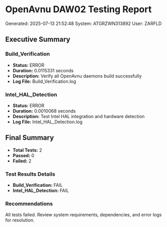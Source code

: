 ﻿# OpenAvnu DAW02 Testing Report
Generated: 2025-07-13 21:52:48
System: ATGRZWN313892
User: ZARFLD

## Executive Summary

### Build_Verification
- **Status:** ERROR
- **Duration:** 0.0115331 seconds
- **Description:** Verify all OpenAvnu daemons build successfully
- **Log File:** Build_Verification.log

### Intel_HAL_Detection
- **Status:** ERROR
- **Duration:** 0.0010068 seconds
- **Description:** Test Intel HAL integration and hardware detection
- **Log File:** Intel_HAL_Detection.log


## Final Summary

- **Total Tests:** 2
- **Passed:** 0
- **Failed:** 2

### Test Results Details

- **Build_Verification:** FAIL
- **Intel_HAL_Detection:** FAIL

### Recommendations

All tests failed. Review system requirements, dependencies, and error logs for resolution.
